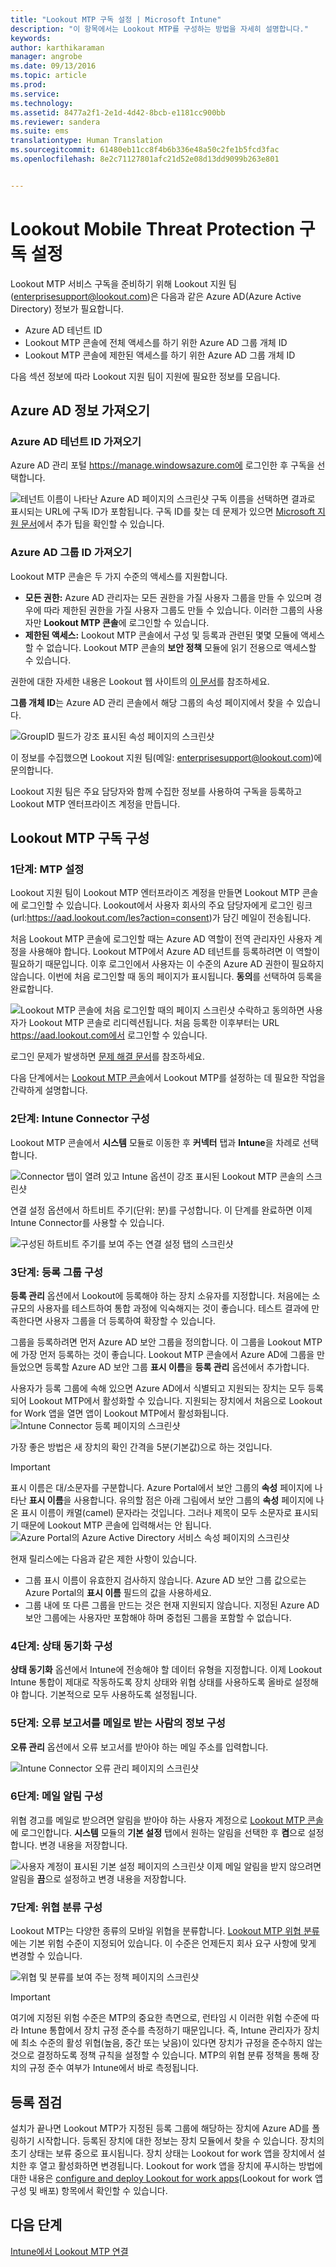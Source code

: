```yaml
---
title: "Lookout MTP 구독 설정 | Microsoft Intune"
description: "이 항목에서는 Lookout MTP를 구성하는 방법을 자세히 설명합니다."
keywords: 
author: karthikaraman
manager: angrobe
ms.date: 09/13/2016
ms.topic: article
ms.prod: 
ms.service: 
ms.technology: 
ms.assetid: 8477a2f1-2e1d-4d42-8bcb-e1181cc900bb
ms.reviewer: sandera
ms.suite: ems
translationtype: Human Translation
ms.sourcegitcommit: 61480eb11cc8f4b6b336e48a50c2fe1b5fcd3fac
ms.openlocfilehash: 8e2c71127801afc21d52e08d13dd9099b263e801


---
```


# Lookout Mobile Threat Protection 구독 설정
Lookout MTP 서비스 구독을 준비하기 위해 Lookout 지원 팀(enterprisesupport@lookout.com)은 다음과 같은 Azure AD(Azure Active Directory) 정보가 필요합니다. 

* Azure AD 테넌트 ID
* Lookout MTP 콘솔에 전체 액세스를 하기 위한 Azure AD 그룹 개체 ID
* Lookout MTP 콘솔에 제한된 액세스를 하기 위한 Azure AD 그룹 개체 ID

다음 섹션 정보에 따라 Lookout 지원 팀이 지원에 필요한 정보를 모읍니다.  

## Azure AD 정보 가져오기
### Azure AD 테넌트 ID 가져오기
Azure AD 관리 포털 https://manage.windowsazure.com에 로그인한 후 구독을 선택합니다. 

![테넌트 이름이 나타난 Azure AD 페이지의 스크린샷](../media/mtp/aad_tenant_name.png) 구독 이름을 선택하면 결과로 표시되는 URL에 구독 ID가 포함됩니다.  구독 ID를 찾는 데 문제가 있으면 [Microsoft 지원 문서](https://support.office.com/en-us/article/Find-your-Office-365-tenant-ID-6891b561-a52d-4ade-9f39-b492285e2c9b?ui=en-US&rs=en-US&ad=US)에서 추가 팁을 확인할 수 있습니다.   
### Azure AD 그룹 ID 가져오기
Lookout MTP 콘솔은 두 가지 수준의 액세스를 지원합니다.  
* **모든 권한:** Azure AD 관리자는 모든 권한을 가질 사용자 그룹을 만들 수 있으며 경우에 따라 제한된 권한을 가질 사용자 그룹도 만들 수 있습니다.  이러한 그룹의 사용자만 **Lookout MTP 콘솔**에 로그인할 수 있습니다.
* **제한된 액세스:** Lookout MTP 콘솔에서 구성 및 등록과 관련된 몇몇 모듈에 액세스할 수 없습니다. Lookout MTP 콘솔의 **보안 정책** 모듈에 읽기 전용으로 액세스할 수 있습니다.  

권한에 대한 자세한 내용은 Lookout 웹 사이트의 [이 문서](https://personal.support.lookout.com/hc/en-us/articles/114094105653)를 참조하세요.

**그룹 개체 ID**는 Azure AD 관리 콘솔에서 해당 그룹의 속성 페이지에서 찾을 수 있습니다.

![GroupID 필드가 강조 표시된 속성 페이지의 스크린샷](../media/mtp/aad_group_object_id.png)

이 정보를 수집했으면 Lookout 지원 팀(메일: enterprisesupport@lookout.com)에 문의합니다.

Lookout 지원 팀은 주요 담당자와 함께 수집한 정보를 사용하여 구독을 등록하고 Lookout MTP 엔터프라이즈 계정을 만듭니다.


## Lookout MTP 구독 구성
### 1단계: MTP 설정
Lookout 지원 팀이 Lookout MTP 엔터프라이즈 계정을 만들면 Lookout MTP 콘솔에 로그인할 수 있습니다.   Lookout에서 사용자 회사의 주요 담당자에게 로그인 링크(url:https://aad.lookout.com/les?action=consent)가 담긴 메일이 전송됩니다.

처음 Lookout MTP 콘솔에 로그인할 때는 Azure AD 역할이 전역 관리자인 사용자 계정을 사용해야 합니다. Lookout MTP에서 Azure AD 테넌트를 등록하려면 이 역할이 필요하기 때문입니다.   이후 로그인에서 사용자는 이 수준의 Azure AD 권한이 필요하지 않습니다.  이번에 처음 로그인할 때 동의 페이지가 표시됩니다. **동의**를 선택하여 등록을 완료합니다.

![Lookout MTP 콘솔에 처음 로그인할 때의 페이지 스크린샷](../media/mtp/lookout_mtp_initial_login.png) 수락하고 동의하면 사용자가 Lookout MTP 콘솔로 리디렉션됩니다. 처음 등록한 이후부터는 URL https://aad.lookout.com에서 로그인할 수 있습니다.

로그인 문제가 발생하면 [문제 해결 문서](https://docs.microsoft.com/en-us/intune/troubleshoot/troubleshooting-lookout-integration)를 참조하세요.

다음 단계에서는 [Lookout MTP 콘솔](https://aad.lookout.com)에서 Lookout MTP를 설정하는 데 필요한 작업을 간략하게 설명합니다.

### 2단계: Intune Connector 구성

Lookout MTP 콘솔에서 **시스템** 모듈로 이동한 후 **커넥터** 탭과 **Intune**을 차례로 선택합니다.

![Connector 탭이 열려 있고 Intune 옵션이 강조 표시된 Lookout MTP 콘솔의 스크린샷](../media/mtp/lookout_mtp_setup-intune-connector.png)

연결 설정 옵션에서 하트비트 주기(단위: 분)를 구성합니다.  이 단계를 완료하면 이제 Intune Connector를 사용할 수 있습니다.  

![구성된 하트비트 주기를 보여 주는 연결 설정 탭의 스크린샷](../media/mtp/lookout-mtp-connection-settings.png)

### 3단계: 등록 그룹 구성
**등록 관리** 옵션에서 Lookout에 등록해야 하는 장치 소유자를 지정합니다.   처음에는 소규모의 사용자를 테스트하여 통합 과정에 익숙해지는 것이 좋습니다.  테스트 결과에 만족한다면 사용자 그룹을 더 등록하여 확장할 수 있습니다.

그룹을 등록하려면 먼저 Azure AD 보안 그룹을 정의합니다. 이 그룹을 Lookout MTP에 가장 먼저 등록하는 것이 좋습니다. Lookout MTP 콘솔에서 Azure AD에 그룹을 만들었으면 등록할 Azure AD 보안 그룹 **표시 이름**을 **등록 관리** 옵션에서 추가합니다.

사용자가 등록 그룹에 속해 있으면 Azure AD에서 식별되고 지원되는 장치는 모두 등록되어 Lookout MTP에서 활성화할 수 있습니다.  지원되는 장치에서 처음으로 Lookout for Work 앱을 열면 앱이 Lookout MTP에서 활성화됩니다.
![Intune Connector 등록 페이지의 스크린샷](../media/mtp/lookout-mtp-enrollment.png)

가장 좋은 방법은 새 장치의 확인 간격을 5분(기본값)으로 하는 것입니다.

>[!IMPORTANT]
> 표시 이름은 대/소문자를 구분합니다.  Azure Portal에서 보안 그룹의 **속성** 페이지에 나타난 **표시 이름**을 사용합니다. 유의할 점은 아래 그림에서 보안 그룹의 **속성** 페이지에 나온 표시 이름이 캐멀(camel) 문자라는 것입니다.  그러나 제목이 모두 소문자로 표시되기 때문에 Lookout MTP 콘솔에 입력해서는 안 됩니다.
>![Azure Portal의 Azure Active Directory 서비스 속성 페이지의 스크린샷](../media/mtp/aad-group-display-name.png)

현재 릴리스에는 다음과 같은 제한 사항이 있습니다.  
* 그룹 표시 이름이 유효한지 검사하지 않습니다.  Azure AD 보안 그룹 값으로는 Azure Portal의 **표시 이름** 필드의 값을 사용하세요.
* 그룹 내에 또 다른 그룹을 만드는 것은 현재 지원되지 않습니다.  지정된 Azure AD 보안 그룹에는 사용자만 포함해야 하며 중첩된 그룹을 포함할 수 없습니다.


### 4단계: 상태 동기화 구성
**상태 동기화** 옵션에서 Intune에 전송해야 할 데이터 유형을 지정합니다.  이제 Lookout Intune 통합이 제대로 작동하도록 장치 상태와 위협 상태를 사용하도록 올바로 설정해야 합니다.  기본적으로 모두 사용하도록 설정됩니다.
### 5단계: 오류 보고서를 메일로 받는 사람의 정보 구성
**오류 관리** 옵션에서 오류 보고서를 받아야 하는 메일 주소를 입력합니다.

![Intune Connector 오류 관리 페이지의 스크린샷](../media/mtp/lookout-mtp-connector-error-notifications.png)

### 6단계: 메일 알림 구성
위협 경고를 메일로 받으려면 알림을 받아야 하는 사용자 계정으로 [Lookout MTP 콘솔](https://aad.lookout.com)에 로그인합니다.  **시스템** 모듈의 **기본 설정** 탭에서 원하는 알림을 선택한 후 **켬**으로 설정합니다. 변경 내용을 저장합니다.

![사용자 계정이 표시된 기본 설정 페이지의 스크린샷](../media/mtp/lookout-mtp-email-notifications.png) 이제 메일 알림을 받지 않으려면 알림을 **끔**으로 설정하고 변경 내용을 저장합니다.
### 7단계: 위협 분류 구성
Lookout MTP는 다양한 종류의 모바일 위협을 분류합니다. [Lookout MTP 위협 분류](http://personal.support.lookout.com/hc/en-us/articles/114094130693)에는 기본 위험 수준이 지정되어 있습니다. 이 수준은 언제든지 회사 요구 사항에 맞게 변경할 수 있습니다.

![위협 및 분류를 보여 주는 정책 페이지의 스크린샷](../media/mtp/lookout-mtp-threat-classification.png)

>[!IMPORTANT]
> 여기에 지정된 위험 수준은 MTP의 중요한 측면으로, 런타임 시 이러한 위험 수준에 따라 Intune 통합에서 장치 규정 준수를 측정하기 때문입니다. 즉, Intune 관리자가 장치에 최소 수준의 활성 위협(높음, 중간 또는 낮음)이 있다면 장치가 규정을 준수하지 않는 것으로 결정하도록 정책 규칙을 설정할 수 있습니다. MTP의 위협 분류 정책을 통해 장치의 규정 준수 여부가 Intune에서 바로 측정됩니다.

## 등록 점검
설치가 끝나면 Lookout MTP가 지정된 등록 그룹에 해당하는 장치에 Azure AD를 폴링하기 시작합니다.  등록된 장치에 대한 정보는 장치 모듈에서 찾을 수 있습니다.  장치의 초기 상태는 보류 중으로 표시됩니다.  장치 상태는 Lookout for work 앱을 장치에서 설치한 후 열고 활성화하면 변경됩니다.  Lookout for work 앱을 장치에 푸시하는 방법에 대한 내용은 [configure and deploy Lookout for work apps](configure-and-deploy-lookout-for-work-apps.md)(Lookout for work 앱 구성 및 배포) 항목에서 확인할 수 있습니다.
## 다음 단계
[Intune에서 Lookout MTP 연결](enable-lookout-mtp-connection-in-intune.md)



<!--HONumber=Sep16_HO2-->


